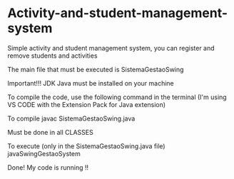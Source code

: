 # Activity-and-student-management-system
Simple activity and student management system, you can register and remove students and activities

The main file that must be executed is SistemaGestaoSwing

Important!!!
JDK Java must be installed on your machine



To compile the code, use the following command in the terminal (I'm using VS CODE with the Extension Pack for Java extension) 

To compile
javac SistemaGestaoSwing.java

Must be done in all CLASSES


To execute (only in the SistemaGestaoSwing.java file)
javaSwingGestaoSystem

Done! My code is running !!
